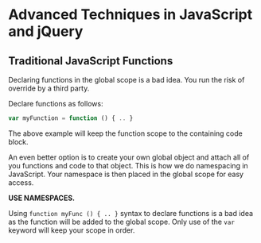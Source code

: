 # Advanced Techniques in JavaScript and jQuery

## Traditional JavaScript Functions

Declaring functions in the global scope is a bad idea.
You run the risk of override by a third party.

Declare functions as follows:

```JavaScript
var myFunction = function () { .. }
```

The above example will keep the function scope to the containing code block.

An even better option is to create your own global object and attach
all of you functions and code to that object. This is how we do
namespacing in JavaScript.  Your namespace is then placed in the
global scope for easy access.

**USE NAMESPACES.**

Using `function myFunc () { .. }` syntax to declare functions is a bad
idea as the function will be added to the global scope. Only use of
the `var` keyword will keep your scope in order.
